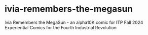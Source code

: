 # ivia-remembers-the-megasun
Ivia Remembers the MegaSun - an alpha10K comic for ITP Fall 2024 Experiential Comics for the Fourth Industrial Revolution
